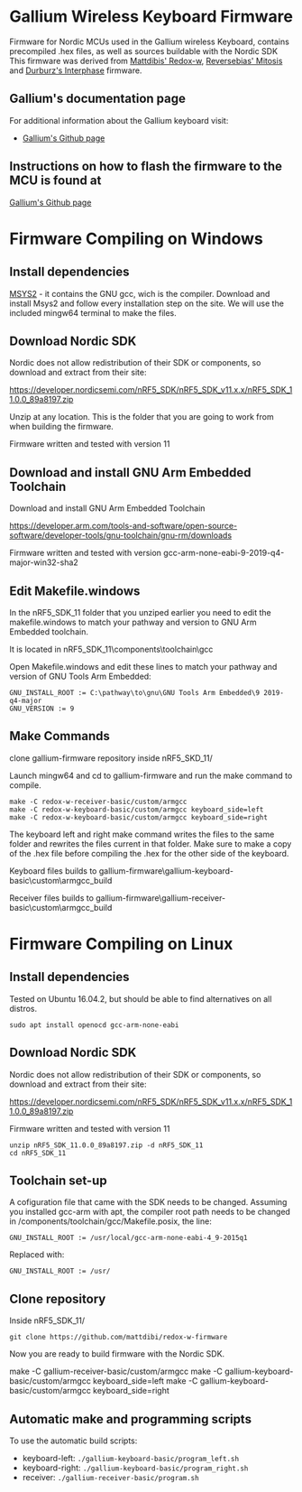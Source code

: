 # Gallium Wireless Keyboard Firmware
Firmware for Nordic MCUs used in the Gallium wireless Keyboard, contains precompiled .hex files, as well as sources buildable with the Nordic SDK <br>
This firmware was derived from [Mattdibis' Redox-w](https://github.com/mattdibi/redox-w-firmware), [Reversebias' Mitosis](https://github.com/reversebias/mitosis) and [Durburz's Interphase](https://github.com/Durburz/interphase-firmware/) firmware.

## Gallium's documentation page
For additional information about the Gallium keyboard visit:
- [Gallium's Github page](https://github.com/slavfot/gallium-keyboard)

## Instructions on how to flash the firmware to the MCU is found at 
[Gallium's Github page](https://github.com/slavfot/gallium-keyboard)

# Firmware Compiling on Windows

## Install dependencies

[MSYS2](https://www.msys2.org/) - it contains the GNU gcc, wich is the compiler.
Download and install Msys2 and follow every installation step on the site.
We will use the included mingw64 terminal to make the files.

## Download Nordic SDK

Nordic does not allow redistribution of their SDK or components, so download and extract from their site:

https://developer.nordicsemi.com/nRF5_SDK/nRF5_SDK_v11.x.x/nRF5_SDK_11.0.0_89a8197.zip

Unzip at any location. This is the folder that you are going to work from when building the firmware.

Firmware written and tested with version 11

## Download and install GNU Arm Embedded Toolchain

Download and install GNU Arm Embedded Toolchain

https://developer.arm.com/tools-and-software/open-source-software/developer-tools/gnu-toolchain/gnu-rm/downloads

Firmware written and tested with version gcc-arm-none-eabi-9-2019-q4-major-win32-sha2

## Edit Makefile.windows

In the nRF5_SDK_11 folder that you unziped earlier you need to edit the makefile.windows to match your pathway and version to GNU Arm Embedded toolchain.

It is located in nRF5_SDK_11\components\toolchain\gcc

Open Makefile.windows and edit these lines to match your pathway and version of GNU Tools Arm Embedded:

```
GNU_INSTALL_ROOT := C:\pathway\to\gnu\GNU Tools Arm Embedded\9 2019-q4-major
GNU_VERSION := 9
```

## Make Commands

clone gallium-firmware repository inside nRF5_SKD_11/

Launch mingw64 and cd to gallium-firmware and run the make command to compile.

```
make -C redox-w-receiver-basic/custom/armgcc
make -C redox-w-keyboard-basic/custom/armgcc keyboard_side=left
make -C redox-w-keyboard-basic/custom/armgcc keyboard_side=right 
```

The keyboard left and right make command writes the files to the same folder and rewrites the files current in that folder.
Make sure to make a copy of the .hex file before compiling the .hex for the other side of the keyboard.

Keyboard files builds to gallium-firmware\gallium-keyboard-basic\custom\armgcc\_build

Receiver files builds to gallium-firmware\gallium-receiver-basic\custom\armgcc\_build

# Firmware Compiling on Linux

## Install dependencies

Tested on Ubuntu 16.04.2, but should be able to find alternatives on all distros.

```
sudo apt install openocd gcc-arm-none-eabi
```

## Download Nordic SDK

Nordic does not allow redistribution of their SDK or components, so download and extract from their site:

https://developer.nordicsemi.com/nRF5_SDK/nRF5_SDK_v11.x.x/nRF5_SDK_11.0.0_89a8197.zip

Firmware written and tested with version 11

```
unzip nRF5_SDK_11.0.0_89a8197.zip -d nRF5_SDK_11
cd nRF5_SDK_11
```

## Toolchain set-up

A cofiguration file that came with the SDK needs to be changed. Assuming you installed gcc-arm with apt, the compiler root path needs to be changed in /components/toolchain/gcc/Makefile.posix, the line:

```
GNU_INSTALL_ROOT := /usr/local/gcc-arm-none-eabi-4_9-2015q1
```

Replaced with:

```
GNU_INSTALL_ROOT := /usr/
```

## Clone repository
Inside nRF5_SDK_11/

```
git clone https://github.com/mattdibi/redox-w-firmware
```

Now you are ready to build firmware with the Nordic SDK.

make -C gallium-receiver-basic/custom/armgcc
make -C gallium-keyboard-basic/custom/armgcc keyboard_side=left
make -C gallium-keyboard-basic/custom/armgcc keyboard_side=right

## Automatic make and programming scripts
To use the automatic build scripts:
* keyboard-left: `./gallium-keyboard-basic/program_left.sh`
* keyboard-right: `./gallium-keyboard-basic/program_right.sh`
* receiver: `./gallium-receiver-basic/program.sh`